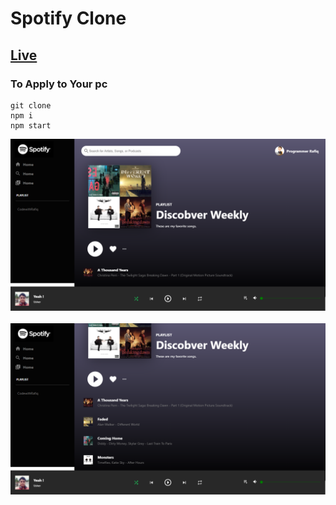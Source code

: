 # Spotify Clone

## [Live]()

### To Apply to Your pc

```
git clone
npm i
npm start
```

<img src="./spotify_1.png" />
<br />
<br />
<img src="./spotify_2.png" />
